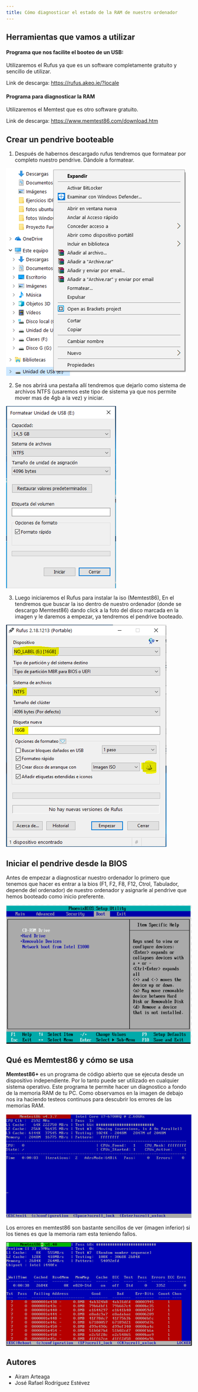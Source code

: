 ```yaml
---
title: Cómo diagnosticar el estado de la RAM de nuestro ordenador
---
```


## Herramientas que vamos a utilizar

#### Programa que nos facilite el booteo de un USB:

Utilizaremos el Rufus ya que es un software completamente gratuito y sencillo de utilizar. 

Link de descarga: https://rufus.akeo.ie/?locale

#### Programa para diagnosticar la RAM 

Utilizaremos el Memtest que es otro software gratuito.

Link de descarga: https://www.memtest86.com/download.htm

## Crear un pendrive booteable

1. Después de habernos descargado rufus tendremos que formatear por completo nuestro pendrive. Dándole a formatear.

![](imagenes/FormateoUnidadE.png)

2. Se nos abrirá una pestaña allí tendremos que dejarlo como sistema de archivos NTFS (usaremos este tipo de sistema ya que nos permite mover mas de 4gb a la vez) y iniciar.

![](imagenes/FormateoPendrive.PNG)

3. Luego iniciaremos el Rufus para instalar la iso (Memtest86), En el tendremos que buscar la iso dentro de nuestro ordenador (donde se descargo Memtest86) dando click a la foto del disco marcada en la imagen y le daremos a empezar, ya tendremos el pendrive booteado.

![](imagenes/EmpezarRufus.PNG)

## Iniciar el pendrive desde la BIOS

Antes de empezar a diagnosticar nuestro ordenador lo primero que tenemos que hacer es entrar a la bios (F1, F2, F8, F12, Ctrol, Tabulador, depende del ordenador) de nuestro ordenador y asignarle al pendrive que hemos booteado como inicio preferente.

![](imagenes/bios.PNG)

## Qué es Memtest86 y cómo se usa

**Memtest86+** es un programa de código abierto que se ejecuta desde un dispositivo independiente. Por lo tanto puede ser utilizado en cualquier sistema operativo. Este programa te permite hacer un diagnostico a fondo de la memoria RAM de tu PC. Como observamos en la imagen de debajo nos ira haciendo testeos continuos para descubrir los errores de las memorias RAM.

![](imagenes/UsandoMemtest.PNG)

Los errores en memtest86 son bastante sencillos de ver (imagen inferior) si los tienes es que la memoria ram esta teniendo fallos.

![](imagenes/ErroresMemtest.PNG)

## Autores

* Airam Arteaga
* José Rafael Rodríguez Estévez